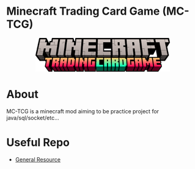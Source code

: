 # Minecraft Trading Card Game (MC-TCG)
<p align="center">
    <img src="/generalRessource/LogoAndTitle/Title.png" width="70%">
</p>

# About
MC-TCG is a minecraft mod aiming to be practice project for java/sql/socket/etc...


# Useful Repo
- [General Resource](https://github.com/MC-TCG/.github/tree/main/generalRessource)
